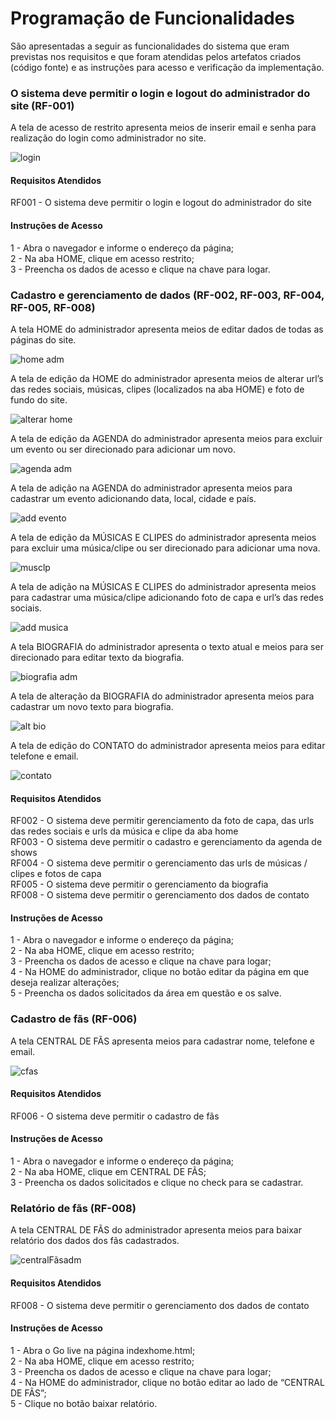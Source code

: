 # Programação de Funcionalidades

São apresentadas a seguir as funcionalidades do sistema que eram previstas nos requisitos e que foram atendidas pelos artefatos criados (código fonte) e as instruções para acesso e verificação da implementação.

### O sistema deve permitir o login e logout do administrador do site (RF-001)

A tela de acesso de restrito apresenta meios de inserir email e senha para realização do login como administrador no site.

![login](https://user-images.githubusercontent.com/85028708/145218605-6bc5451e-9039-4e26-a2ec-ae0694894ab5.png)

#### Requisitos Atendidos
RF001 - O sistema deve permitir o login e logout do administrador do site

#### Instruções de Acesso
1 - Abra o navegador e informe o endereço da página; <br>
2 - Na aba HOME, clique em acesso restrito; <br>
3 - Preencha os dados de acesso e clique na chave para logar.

### Cadastro e gerenciamento de dados (RF-002, RF-003, RF-004, RF-005, RF-008)

A tela HOME do administrador apresenta meios de editar dados de todas as páginas do site.
 
![home adm](https://user-images.githubusercontent.com/85028708/144726737-88841afe-732a-4a49-93d2-4e8c4fddd50f.png)

A tela de edição da HOME do administrador apresenta meios de alterar url’s das redes sociais, músicas, clipes (localizados na aba HOME) e foto de fundo do site.

 ![alterar home](https://user-images.githubusercontent.com/85028708/144726745-159d7b41-9997-4931-a6b6-069ee0b85145.png)

A tela de edição da AGENDA do administrador apresenta meios para excluir um evento ou ser direcionado para adicionar um novo.

 ![agenda adm](https://user-images.githubusercontent.com/85028708/144726753-07db4274-ad0f-4f3f-b979-914a6f20346a.png)

A tela de adição na AGENDA do administrador apresenta meios para cadastrar um evento adicionando data, local, cidade e país.

![add evento](https://user-images.githubusercontent.com/85028708/144727097-494dd0d9-8365-493d-9895-690510f9478c.png)

A tela de edição da MÚSICAS E CLIPES do administrador apresenta meios para excluir uma música/clipe ou ser direcionado para adicionar uma nova.

![musclp](https://user-images.githubusercontent.com/85028708/144727098-1c468af3-6f4e-4d40-a5c1-c6af21ffe54f.png)

A tela de adição na MÚSICAS E CLIPES do administrador apresenta meios para cadastrar uma música/clipe adicionando foto de capa e url’s das redes sociais.

![add musica](https://user-images.githubusercontent.com/85028708/144726766-fe9fd5fe-f53c-44b7-b2dc-8328be203317.png)

A tela BIOGRAFIA do administrador apresenta o texto atual e meios para ser direcionado para editar texto da biografia.

![biografia adm](https://user-images.githubusercontent.com/85028708/144726772-eac22f02-8d66-402a-8045-b868237d1e70.png)

A tela de alteração da BIOGRAFIA do administrador apresenta meios para cadastrar um novo texto para biografia.  

![alt bio](https://user-images.githubusercontent.com/85028708/144726835-c2054260-c1d1-4f02-a1a6-286457034c45.png)

A tela de edição do CONTATO do administrador apresenta meios para editar telefone e email.

![contato](https://user-images.githubusercontent.com/85028708/144726785-f1f4bdeb-f202-47b8-911f-2828425193bb.png)

#### Requisitos Atendidos
RF002 - O sistema deve permitir gerenciamento da foto de capa, das urls das redes sociais e urls da música e clipe da aba home <br>
RF003 - O sistema deve permitir o cadastro e gerenciamento da agenda de shows <br>
RF004 - O sistema deve permitir o gerenciamento das urls de músicas / clipes e fotos de capa <br>
RF005 - O sistema deve permitir o gerenciamento da biografia <br>
RF008 - O sistema deve permitir o gerenciamento dos dados de contato

#### Instruções de Acesso
1 - Abra o navegador e informe o endereço da página; <br>
2 - Na aba HOME, clique em acesso restrito; <br>
3 - Preencha os dados de acesso e clique na chave para logar; <br>
4 - Na HOME do administrador, clique no botão editar da página em que deseja realizar alterações; <br>
5 - Preencha os dados solicitados da área em questão e os salve.

### Cadastro de fãs (RF-006)

A tela CENTRAL DE FÃS apresenta meios para cadastrar nome, telefone e email. 

![cfas](https://user-images.githubusercontent.com/85028708/144726791-4b18ba2b-111c-45d1-b31a-a9f4752b48ef.png)

#### Requisitos Atendidos
RF006 - O sistema deve permitir o cadastro de fãs

#### Instruções de Acesso
1 - Abra o navegador e informe o endereço da página;<br>
2 - Na aba HOME, clique em CENTRAL DE FÃS;<br>
3 - Preencha os dados solicitados e clique no check para se cadastrar.

### Relatório de fãs (RF-008)

A tela CENTRAL DE FÃS do administrador apresenta meios para baixar relatório dos dados dos fãs cadastrados. 

![centralFãsadm](https://user-images.githubusercontent.com/85028708/145218643-9292c849-a68a-486a-b97f-d9b9575bfe67.png)


#### Requisitos Atendidos
RF008 - O sistema deve permitir o gerenciamento dos dados de contato

#### Instruções de Acesso
1 - Abra o Go live na página indexhome.html;<br>
2 - Na aba HOME, clique em acesso restrito; <br>
3 - Preencha os dados de acesso e clique na chave para logar; <br>
4 - Na HOME do administrador, clique no botão editar ao lado de “CENTRAL DE FÃS”; <br>
5 - Clique no botão baixar relatório.
